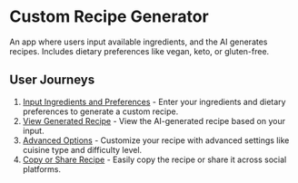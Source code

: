 # Custom Recipe Generator

An app where users input available ingredients, and the AI generates recipes. Includes dietary preferences like vegan, keto, or gluten-free.

## User Journeys

1. [Input Ingredients and Preferences](docs/journeys/input-ingredients-and-preferences.md) - Enter your ingredients and dietary preferences to generate a custom recipe.
2. [View Generated Recipe](docs/journeys/view-generated-recipe.md) - View the AI-generated recipe based on your input.
3. [Advanced Options](docs/journeys/advanced-options.md) - Customize your recipe with advanced settings like cuisine type and difficulty level.
4. [Copy or Share Recipe](docs/journeys/copy-or-share-recipe.md) - Easily copy the recipe or share it across social platforms.
